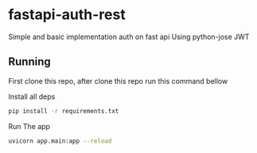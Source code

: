 # fastapi-auth-rest
Simple and basic implementation auth on fast api
Using python-jose JWT

## Running
First clone this repo, after clone this repo run this command bellow

Install all deps
```bash
pip install -r requirements.txt
```

Run The app
```bash
uvicorn app.main:app --reload
```
